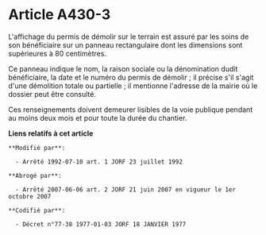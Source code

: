 # Article A430-3

L'affichage du permis de démolir sur le terrain est assuré par les soins de son bénéficiaire sur un panneau rectangulaire
dont les dimensions sont supérieures à 80 centimètres.

Ce panneau indique le nom, la raison sociale ou la dénomination dudit bénéficiaire, la date et le numéro du permis de
démolir ; il précise s'il s'agit d'une démolition totale ou partielle ; il mentionne l'adresse de la mairie où le dossier
peut être consulté.

Ces renseignements doivent demeurer lisibles de la voie publique pendant au moins deux mois et pour toute la durée du
chantier.

**Liens relatifs à cet article**

	**Modifié par**:

	  - Arrêté 1992-07-10 art. 1 JORF 23 juillet 1992

	**Abrogé par**:

	  - Arrêté 2007-06-06 art. 2 JORF 21 juin 2007 en vigueur le 1er octobre 2007

	**Codifié par**:

	  - Décret n°77-38 1977-01-03 JORF 18 JANVIER 1977
